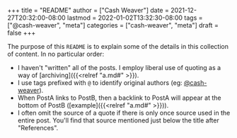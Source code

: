 +++
title = "README"
author = ["Cash Weaver"]
date = 2021-12-27T20:32:00-08:00
lastmod = 2022-01-02T13:32:30-08:00
tags = ["@cash-weaver", "meta"]
categories = ["cash-weaver", "meta"]
draft = false
+++

The purpose of this `README` is to explain some of the details in this collection of content. In no particular order:

-   I haven't "written" all of the posts. I employ liberal use of quoting as a way of [archiving]({{<relref "a.md#" >}}).
-   I use tags prefixed with `@` to identify original authors (eg: [@cash-weaver](/tags/cash-weaver)).
-   When PostA links to PostB, then a backlink to PostA will appear at the bottom of PostB ([example]({{<relref "a.md#" >}})).
-   I often omit the source of a quote if there is only once source used in the entire post. You'll find that source mentioned just below the title after "References".
